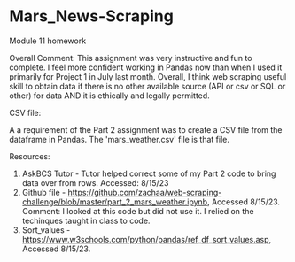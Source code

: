 # Mars_News-Scraping
Module 11 homework

Overall Comment: This assignment was very instructive and fun to complete. I feel more confident working in Pandas now than when I used it primarily for Project 1 in July last month. Overall, I think web scraping useful skill to obtain data if there is no other available source (API or csv or SQL or other) for data AND it is ethically and legally permitted. 

CSV file:

A a requirement of the Part 2 assignment was to create a CSV file from the dataframe in Pandas. The 'mars_weather.csv' file is that file. 

Resources:
1) AskBCS Tutor - Tutor helped correct some of my Part 2 code to bring data over from rows. Accessed: 8/15/23
2) Github file - https://github.com/zachaa/web-scraping-challenge/blob/master/part_2_mars_weather.ipynb, Accessed 8/15/23.
  Comment: I looked at this code but did not use it. I relied on the techinques taught in class to code.
3) Sort_values - https://www.w3schools.com/python/pandas/ref_df_sort_values.asp, Accessed 8/15/23.
